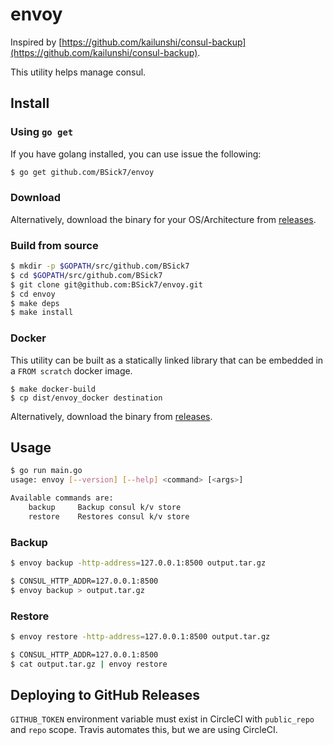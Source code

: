 # envoy

Inspired by [https://github.com/kailunshi/consul-backup](https://github.com/kailunshi/consul-backup).

This utility helps manage consul.

## Install

### Using `go get`

If you have golang installed, you can use issue the following:

```bash
$ go get github.com/BSick7/envoy
```

### Download

Alternatively, download the binary for your OS/Architecture from [releases](https://github.com/BSick7/envoy/releases).

### Build from source

```bash
$ mkdir -p $GOPATH/src/github.com/BSick7
$ cd $GOPATH/src/github.com/BSick7
$ git clone git@github.com:BSick7/envoy.git
$ cd envoy
$ make deps
$ make install
```

### Docker

This utility can be built as a statically linked library that can be embedded in a `FROM scratch` docker image.

```
$ make docker-build
$ cp dist/envoy_docker destination
```

Alternatively, download the binary from [releases](https://github.com/BSick7/envoy/releases).

## Usage

```bash
$ go run main.go
usage: envoy [--version] [--help] <command> [<args>]

Available commands are:
    backup     Backup consul k/v store
    restore    Restores consul k/v store
```

### Backup

```bash
$ envoy backup -http-address=127.0.0.1:8500 output.tar.gz
```

```bash
$ CONSUL_HTTP_ADDR=127.0.0.1:8500
$ envoy backup > output.tar.gz
```

### Restore

```bash
$ envoy restore -http-address=127.0.0.1:8500 output.tar.gz
```

```bash
$ CONSUL_HTTP_ADDR=127.0.0.1:8500
$ cat output.tar.gz | envoy restore
```

## Deploying to GitHub Releases

`GITHUB_TOKEN` environment variable must exist in CircleCI with `public_repo` and `repo` scope.
Travis automates this, but we are using CircleCI.
